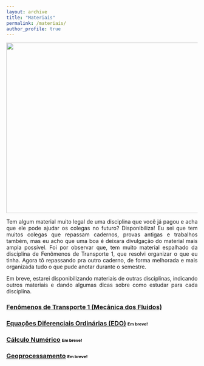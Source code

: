 ```yaml
---
layout: archive
title: "Materiais"
permalink: /materiais/
author_profile: true
---
```


<img src="https://nicolli.github.io/images/materiais_estudo.jpg" style="width:1000px;height:450px;"> 

<p align="justify">Tem algum material muito legal de uma disciplina que você já pagou e acha que ele pode ajudar os colegas no futuro? Disponibiliza! Eu sei que tem muitos colegas que repassam cadernos, provas antigas e trabalhos também, mas eu acho que uma boa é deixara divulgação do material mais ampla possível.
Foi por observar que, tem muito material espalhado da disciplina de Fenômenos de Transporte 1, que resolvi organizar o que eu tinha. Agora tô repassando pra outro caderno, de forma melhorada e mais organizada tudo o que pude anotar durante o semestre.</p> 
<p align="justify">Em breve, estarei disponibilizando materiais de outras disciplinas, indicando outros materiais e dando algumas dicas sobre como estudar para cada disciplina.</p>

### <span style="color:blue"> [Fenômenos de Transporte 1 (Mecânica dos Fluidos)](https://nicolli.github.io/materiais/fenomenosdetransporte1)</span>

### <span style="color:blue">[Equações Diferenciais Ordinárias (EDO)](https://nicolli.github.io/materiais/edo) <span style="font-size:11px;color:black">Em breve!</span></span>

### <span style="color:blue">[Cálculo Numérico](https://nicolli.github.io/materiais/cn) <span style="font-size:11px;color:black">Em breve!</span></span>

### <span style="color:blue">[Geoprocessamento](https://nicolli.github.io/materiais/geoprocessamento) <span style="font-size:11px;color:black">Em breve!</span></span>


